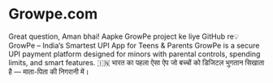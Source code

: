 # Growpe.com
  Great question, Aman bhai!  Aapke GrowPe project ke liye GitHub re💡 GrowPe – India’s Smartest UPI App for Teens &amp; Parents GrowPe is a secure UPI payment platform designed for minors with parental controls, spending limits, and smart features. 🇮🇳 भारत का पहला ऐसा ऐप जो बच्चों को डिजिटल भुगतान सिखाता है — माता-पिता की निगरानी में।  
